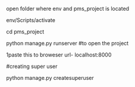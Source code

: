 open folder where env and pms_project is located

env/Scripts/activate

cd pms_project

python manage.py runserver
#to open the project

1paste this to broweser url- localhost:8000

#creating super user

python manage.py createsuperuser